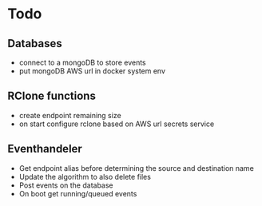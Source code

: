 # Todo

## Databases
- connect to a mongoDB to store events
- put mongoDB AWS url in docker system env

## RClone functions
- create endpoint remaining size
- on start configure rclone based on AWS url secrets service

## Eventhandeler
- Get endpoint alias before determining the source and destination name
- Update the algorithm to also delete files
- Post events on the database
- On boot get running/queued events
